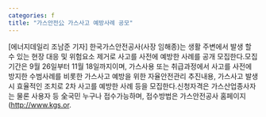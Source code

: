 ```yaml
---
categories: f
title: "가스안전公 가스사고 예방사례 공모"
---
```

[에너지데일리 조남준 기자] 한국가스안전공사(사장 임해종)는 생활 주변에서 발생 할 수 있는 현장 대응 및 위험요소 제거로 사고를 사전에 예방한 사례를 공개 모집한다.모집기간은 9월 26일부터 11월 18일까지이며, 가스사용 또는 취급과정에서 사고를 사전에 방지한 수범사례를 비롯한 가스사고 예방을 위한 자율안전관리 추진내용, 가스사고 발생 시 효율적인 조치로 2차 사고를 예방한 사례 등을 모집한다.신청자격은 가스산업종사자는 물론 사용자 등 全국민 누구나 접수가능하며, 접수방법은 가스안전공사 홈페이지(http://www.kgs.or.